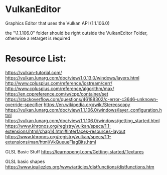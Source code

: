 # VulkanEditor
Graphics Editor that uses the Vulkan API (1.1.106.0)

the "\1.1.106.0" folder should be right outside the VulkanEditor Folder, otherwise a 
retarget is required

# Resource List:
https://vulkan-tutorial.com/
https://vulkan.lunarg.com/doc/view/1.0.13.0/windows/layers.html
http://www.cplusplus.com/reference/iostream/cerr/
http://www.cplusplus.com/reference/algorithm/max/
https://en.cppreference.com/w/cpp/container/set
https://stackoverflow.com/questions/46188302/c-error-c3646-unknown-override-specifier
https://en.wikipedia.org/wiki/Stereoscopy
https://vulkan.lunarg.com/doc/view/1.1.106.0/windows/layer_configuration.html
https://vulkan.lunarg.com/doc/view/1.1.106.0/windows/getting_started.html
https://www.khronos.org/registry/vulkan/specs/1.1-extensions/html/chap14.html#interfaces-resources-layout
https://www.khronos.org/registry/vulkan/specs/1.1-extensions/man/html/VkQueueFlagBits.html

GLSL Basic Stuff
https://learnopengl.com/Getting-started/Textures

GLSL basic shapes
https://www.iquilezles.org/www/articles/distfunctions/distfunctions.htm